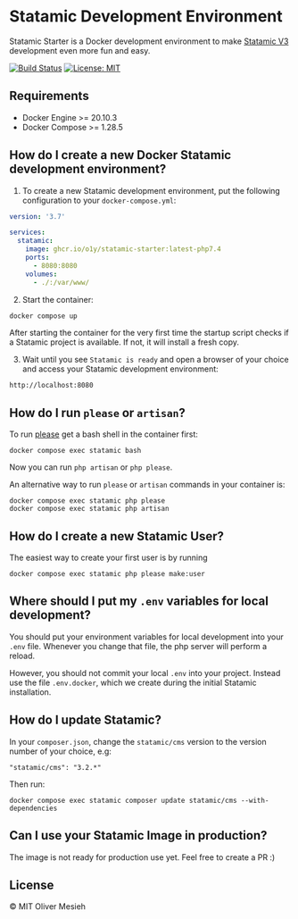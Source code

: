 # Statamic Development Environment
Statamic Starter is a Docker development environment to make [Statamic V3](https://www.statamic.com) development even more fun and easy.

[![Build Status](https://github.com/o1y/statamic-starter/actions/workflows/main.yml/badge.svg)](https://github.com/o1y/statamic-starter/actions)
[![License: MIT](https://img.shields.io/badge/License-MIT-green.svg)](https://opensource.org/licenses/MIT)

## Requirements

* Docker Engine >= 20.10.3
* Docker Compose >= 1.28.5

## How do I create a new Docker Statamic development environment?

1. To create a new Statamic development environment, put the following configuration to your `docker-compose.yml`:

```yml
version: '3.7'

services:
  statamic:
    image: ghcr.io/o1y/statamic-starter:latest-php7.4
    ports:
      - 8080:8080
    volumes:
      - ./:/var/www/
```

2. Start the container:

```sh
docker compose up
```

After starting the container for the very first time the startup script checks if a Statamic project is available. If not, it will install a fresh copy.

3. Wait until you see `Statamic is ready` and open a browser of your choice and access your Statamic development environment:

```
http://localhost:8080
```

## How do I run `please` or `artisan`?

To run [please](https://statamic.dev/cli) get a bash shell in the container first:

```
docker compose exec statamic bash
```

Now you can run `php artisan` or `php please`.


An alternative way to run `please` or `artisan` commands in your container is:

```
docker compose exec statamic php please
docker compose exec statamic php artisan
```

## How do I create a new Statamic User?
The easiest way to create your first user is by running

```
docker compose exec statamic php please make:user
```

## Where should I put my `.env` variables for local development?
You should put your environment variables for local development into your `.env` file. Whenever you change that file, the php server will perform a reload. 

However, you should not commit your local `.env` into your project. Instead use the file `.env.docker`, which we create during the initial Statamic installation.

## How do I update Statamic?
In your `composer.json`, change the `statamic/cms` version to the version number of your choice, e.g:

```
"statamic/cms": "3.2.*"
```

Then run:
```
docker compose exec statamic composer update statamic/cms --with-dependencies
```

## Can I use your Statamic Image in production?
The image is not ready for production use yet. Feel free to create a PR :)

## License

© MIT Oliver Mesieh